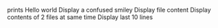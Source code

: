 prints Hello world
Display a confused smiley
Display file content
Display contents of 2 files at same time
Display last 10 lines
